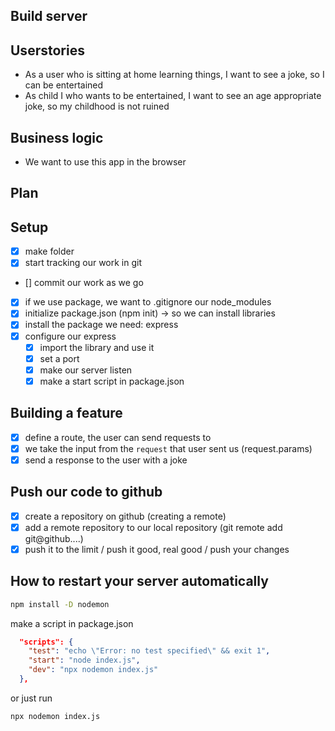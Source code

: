 ## Build server

## Userstories

- As a user who is sitting at home learning things, I want to see a joke, so I can be entertained
- As child I who wants to be entertained, I want to see an age appropriate joke, so my childhood is not ruined

## Business logic

- We want to use this app in the browser

## Plan

## Setup

- [x] make folder
- [x] start tracking our work in git
- [] commit our work as we go
- [x] if we use package, we want to .gitignore our node_modules
- [x] initialize package.json (npm init) -> so we can install libraries
- [x] install the package we need: express
- [x] configure our express
  - [x] import the library and use it
  - [x] set a port
  - [x] make our server listen
  - [x] make a start script in package.json

## Building a feature

- [x] define a route, the user can send requests to
- [x] we take the input from the `request` that user sent us (request.params)
- [x] send a response to the user with a joke

## Push our code to github

- [x] create a repository on github (creating a remote)
- [x] add a remote repository to our local repository (git remote add git@github....)
- [x] push it to the limit / push it good, real good / push your changes

## How to restart your server automatically

```bash
npm install -D nodemon
```

make a script in package.json

```json
  "scripts": {
    "test": "echo \"Error: no test specified\" && exit 1",
    "start": "node index.js",
    "dev": "npx nodemon index.js"
  },
```

or just run

```bash
npx nodemon index.js
```
